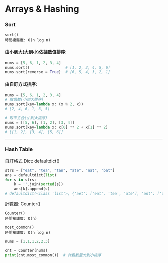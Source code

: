 # Arrays & Hashing

### Sort

```
sort()
時間複雜度: O(n log n)
```

#### 由小到大(大到小)依據數值排序:

```python
nums = [5, 6, 1, 2, 3, 4]
nums.sort()                # [1, 2, 3, 4, 5, 6]
nums.sort(reverse = True)  # [6, 5, 4, 3, 2, 1]  
```

#### 由自訂方式排序:

```python
nums = [5, 6, 1, 2, 3, 4]
# 取偶數(小到大排序)
nums.sort(key=lambda x: (x % 2, x))
# [2, 4, 6, 1, 3, 5]

# 取平方合(小到大排序)
nums = [[5, 6], [1, 2], [3, 4]]
nums.sort(key=lambda x: x[0] ** 2 + x[1] ** 2)
# [[1, 2], [3, 4], [5, 6]]
```

***

### Hash Table

自訂格式 Dict: defaultdict()

```python
strs = ["eat", "tea", "tan", "ate", "nat", "bat"]
ans = defaultdict(list)
for s in strs:
    k = ''.join(sorted(s))
    ans[k].append(s)
# defaultdict(<class 'list'>, {'aet': ['eat', 'tea', 'ate'], 'ant': ['tan', 'nat'], 'abt': ['bat']})
```

計數器: Counter()

```
Counter()
時間複雜度: O(n)

most_common()
時間複雜度: O(n log n)
```

```python
nums = [1,1,1,2,2,3]

cnt = Counter(nums)
print(cnt.most_common())  # 計數數量大到小排序
```
